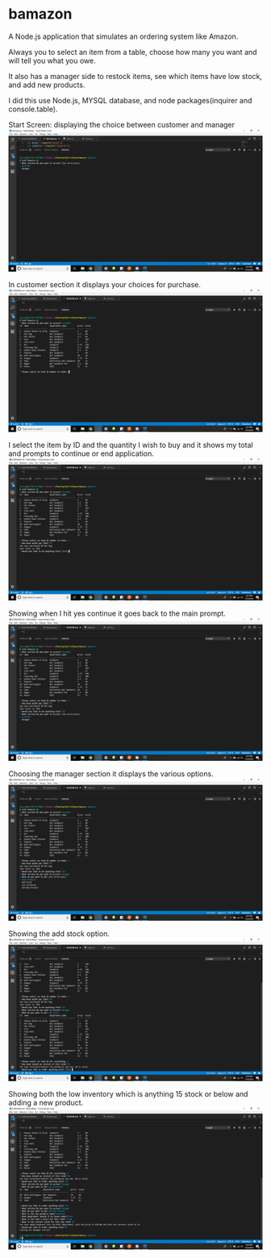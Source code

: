# bamazon

A Node.js application that simulates an ordering system like Amazon.

Always you to select an item from a table, choose how many you want and will tell you what you owe.

It also has a manager side to restock items, see which items have low stock, and add new products.

I did this use Node.js, MYSQL database, and node packages(inquirer and console.table).

Start Screen: displaying the choice between customer and manager
![](./data/1.png)

In customer section it displays your choices for purchase.
![](./data/2.png)

I select the item by ID and the quantity I wish to buy and it shows my total and prompts to continue or end application.
![](./data/3.png)

Showing when I hit yes continue it goes back to the main prompt.
![](./data/4.png)

Choosing the manager section it displays the various options.
![](./data/5.png)

Showing the add stock option.
![](./data/6.png)

Showing both the low inventory which is anything 15 stock or below and adding a new product.
![](./data/7.png)